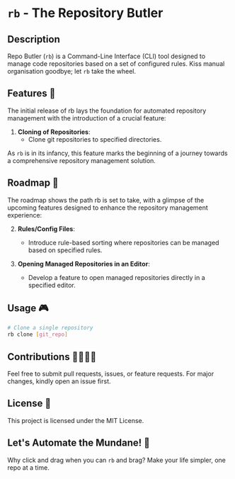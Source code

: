 # `rb` - The Repository Butler

## Description

Repo Butler (`rb`) is a Command-Line Interface (CLI) tool designed to manage code repositories based on a set of configured rules. Kiss manual organisation goodbye; let `rb` take the wheel.

## Features 🌟

The initial release of rb lays the foundation for automated repository management with the introduction of a crucial feature:

1. **Cloning of Repositories**:
   - Clone git repositories to specified directories.

As `rb` is in its infancy, this feature marks the beginning of a journey towards a comprehensive repository management solution.

## Roadmap 🚀

The roadmap shows the path rb is set to take, with a glimpse of the upcoming features designed to enhance the repository management experience:

2. **Rules/Config Files**:
   - Introduce rule-based sorting where repositories can be managed based on specified rules.

3. **Opening Managed Repositories in an Editor**:
   - Develop a feature to open managed repositories directly in a specified editor.

## Usage 🎮

```bash
# Clone a single repository
rb clone [git_repo]
```

## Contributions 👨‍💻👩‍💻

Feel free to submit pull requests, issues, or feature requests. For major changes, kindly open an issue first.

## License 📜

This project is licensed under the MIT License.

## Let's Automate the Mundane! 🤖

Why click and drag when you can `rb` and brag? Make your life simpler, one repo at a time.
